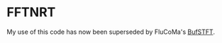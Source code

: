 # FFTNRT

My use of this code has now been superseded by FluCoMa's [BufSTFT](https://learn.flucoma.org/reference/bufstft/).
